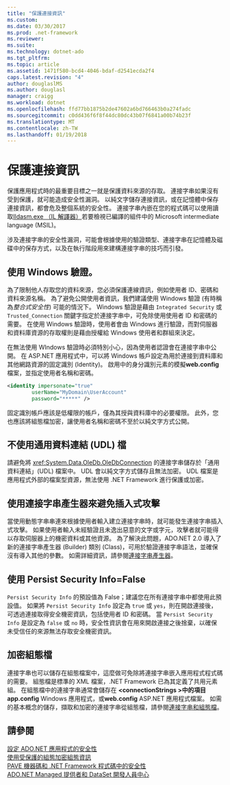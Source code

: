 ```yaml
---
title: "保護連接資訊"
ms.custom: 
ms.date: 03/30/2017
ms.prod: .net-framework
ms.reviewer: 
ms.suite: 
ms.technology: dotnet-ado
ms.tgt_pltfrm: 
ms.topic: article
ms.assetid: 1471f580-bcd4-4046-bdaf-d2541ecda2f4
caps.latest.revision: "4"
author: douglaslMS
ms.author: douglasl
manager: craigg
ms.workload: dotnet
ms.openlocfilehash: ffd77bb1875b2de47602a6bd766463b0a274fadc
ms.sourcegitcommit: c0dd436f6f8f44dc80dc43b07f6841a00b74b23f
ms.translationtype: MT
ms.contentlocale: zh-TW
ms.lasthandoff: 01/19/2018
---
```

# <a name="protecting-connection-information"></a>保護連接資訊
保護應用程式時的最重要目標之一就是保護資料來源的存取。 連接字串如果沒有受到保護，就可能造成安全性漏洞。 以純文字儲存連接資訊，或在記憶體中保存連接資訊，都會危及整個系統的安全性。 連接字串內嵌在您的程式碼可以使用讀取[Ildasm.exe （IL 解譯器）](../../../../docs/framework/tools/ildasm-exe-il-disassembler.md)若要檢視已編譯的組件中的 Microsoft intermediate language (MSIL)。  
  
 涉及連接字串的安全性漏洞，可能會根據使用的驗證類型、連接字串在記憶體及磁碟中的保存方式，以及在執行階段用來建構連接字串的技巧而引發。  
  
## <a name="use-windows-authentication"></a>使用 Windows 驗證。  
 為了限制他人存取您的資料來源，您必須保護連線資訊，例如使用者 ID、密碼和資料來源名稱。 為了避免公開使用者資訊，我們建議使用 Windows 驗證 (有時稱為*整合式安全性*) 可能的情況下。 Windows 驗證是藉由 `Integrated Security` 或 `Trusted_Connection` 關鍵字指定於連接字串中，可免除使用使用者 ID 和密碼的需要。 在使用 Windows 驗證時，使用者會由 Windows 進行驗證，而對伺服器和資料庫資源的存取權則是藉由授權給 Windows 使用者和群組來決定。  
  
 在無法使用 WIndows 驗證時必須特別小心，因為使用者認證會在連接字串中公開。 在 ASP.NET 應用程式中，可以將 Windows 帳戶設定為用於連接到資料庫和其他網路資源的固定識別 (Identity)。 啟用中的身分識別元素的模擬**web.config**檔案，並指定使用者名稱和密碼。  
  
```xml  
<identity impersonate="true"   
        userName="MyDomain\UserAccount"   
        password="*****" />  
```  
  
 固定識別帳戶應該是低權限的帳戶，僅為其授與資料庫中的必要權限。 此外，您也應該將組態檔加密，讓使用者名稱和密碼不至於以純文字方式公開。  
  
## <a name="do-not-use-universal-data-link-udl-files"></a>不使用通用資料連結 (UDL) 檔  
 請避免將 <xref:System.Data.OleDb.OleDbConnection> 的連接字串儲存於「通用資料連結」(UDL) 檔案中。 UDL 會以純文字方式儲存且無法加密。 UDL 檔案是應用程式外部的檔案型資源，無法使用 .NET Framework 進行保護或加密。  
  
## <a name="avoid-injection-attacks-with-connection-string-builders"></a>使用連接字串產生器來避免插入式攻擊  
 當使用動態字串串連來根據使用者輸入建立連接字串時，就可能發生連接字串插入式攻擊。 如果使用者輸入未經驗證且未逸出惡意的文字或字元，攻擊者就可能得以存取伺服器上的機密資料或其他資源。 為了解決此問題，ADO.NET 2.0 導入了新的連接字串產生器 (Builder) 類別 (Class)，可用於驗證連接字串語法，並確保沒有導入其他的參數。 如需詳細資訊，請參閱[連接字串產生器](../../../../docs/framework/data/adonet/connection-string-builders.md)。  
  
## <a name="use-persist-security-infofalse"></a>使用 Persist Security Info=False  
 `Persist Security Info` 的預設值為 False；建議您在所有連接字串中都使用此預設值。 如果將 `Persist Security Info` 設定為 `true` 或 `yes`，則在開啟連接後，可透過連接取得安全機密資訊，包括使用者 ID 和密碼。 當 `Persist Security Info` 是設定為 `false` 或 `no` 時，安全性資訊會在用來開啟連接之後捨棄，以確保未受信任的來源無法存取安全機密資訊。  
  
## <a name="encrypt-configuration-files"></a>加密組態檔  
 連接字串也可以儲存在組態檔案中，這麼做可免除將連接字串嵌入應用程式程式碼的需要。 組態檔是標準的 XML 檔案，.NET Framework 已為其定義了共用元素組。 在組態檔中的連接字串通常會儲存在 **\<connectionStrings >**中的項目**app.config** Windows 應用程式，或**web.config** ASP.NET 應用程式檔案。 如需的基本概念的儲存，擷取和加密的連接字串從組態檔，請參閱[連接字串和組態檔](../../../../docs/framework/data/adonet/connection-strings-and-configuration-files.md)。  
  
## <a name="see-also"></a>請參閱  
 [設定 ADO.NET 應用程式的安全性](../../../../docs/framework/data/adonet/securing-ado-net-applications.md)  
 [使用受保護的組態加密組態資訊](http://msdn.microsoft.com/library/51cdfe5b-9d82-458c-94ff-c551c4f38ed1)  
 [PAVE 機器碼和 .NET Framework 程式碼中的安全性](http://msdn.microsoft.com/library/bd61be84-c143-409a-a75a-44253724f784)  
 [ADO.NET Managed 提供者和 DataSet 開發人員中心](http://go.microsoft.com/fwlink/?LinkId=217917)
